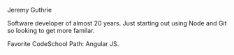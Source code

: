 Jeremy Guthrie

Software developer of almost 20 years.  Just starting out using Node and Git so looking to get more familar.

Favorite CodeSchool Path:  Angular JS.
